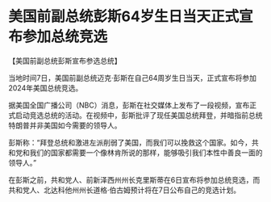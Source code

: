 

# 美国前副总统彭斯64岁生日当天正式宣布参加总统竞选

【美国前副总统彭斯宣布参选总统】

当地时间7日，美国前副总统迈克·彭斯在自己64周岁生日当天，正式宣布将参加2024年美国总统竞选。

据美国全国广播公司（NBC）消息，彭斯在社交媒体上发布了一段视频，宣布正式启动竞选总统的活动。在视频中，彭斯批评了现任美国总统拜登，并暗指前总统特朗普并非美国如今需要的领导人。

彭斯称：“拜登总统和激进左派削弱了美国，而我们可以挽救这个国家。如今，共和党和我们的国家都需要一个像林肯所说的那样，能够吸引我们本性中善良一面的领导人。”

在彭斯之前，共和党人、前新泽西州州长克里斯蒂在6日宣布将参加总统竞选，而共和党人、北达科他州州长道格·伯古姆预计将在7日公布自己的竞选计划。

